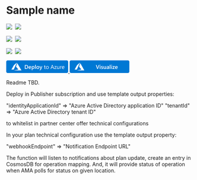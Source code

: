 # Sample name

<IMG SRC="https://azurequickstartsservice.blob.core.windows.net/badges/101-managed-application-custom-billing/PublicLastTestDate.svg" />&nbsp;
<IMG SRC="https://azurequickstartsservice.blob.core.windows.net/badges/101-managed-application-custom-billing/PublicDeployment.svg" />&nbsp;

<IMG SRC="https://azurequickstartsservice.blob.core.windows.net/badges/101-managed-application-custom-billing/FairfaxLastTestDate.svg" />&nbsp;
<IMG SRC="https://azurequickstartsservice.blob.core.windows.net/badges/101-managed-application-custom-billing/FairfaxDeployment.svg" />&nbsp;

<IMG SRC="https://azurequickstartsservice.blob.core.windows.net/badges/101-managed-application-custom-billing/BestPracticeResult.svg" />&nbsp;
<IMG SRC="https://azurequickstartsservice.blob.core.windows.net/badges/101-managed-application-custom-billing/CredScanResult.svg" />&nbsp;

<a href="https://portal.azure.com/#create/Microsoft.Template/uri/https%3A%2F%2Fgithub.com%2Fvayada%2Fazure-quickstart-templates%2Fblob%2Fvayada%2FplanConversionSample0925%2F101-managed-application-plan-conversion%2Fazuredeploy.json" target="_blank">
<img src="https://raw.githubusercontent.com/Azure/azure-quickstart-templates/master/1-CONTRIBUTION-GUIDE/images/deploytoazure.png"/>
</a>
<a href="http://armviz.io/#/?load=https%3A%2F%2Fraw.githubusercontent.com%2Filahat%2Fazure-quickstart-templates%2Fmaster%2F101-managed-application-custom-billing%2Fazuredeploy.json" target="_blank">
<img src="https://raw.githubusercontent.com/Azure/azure-quickstart-templates/master/1-CONTRIBUTION-GUIDE/images/visualizebutton.png"/>
</a>

Readme TBD.

Deploy in Publisher subscription and use template output properties:

"identityApplicationId" => "Azure Active Directory application ID"
"tenantId" => "Azure Active Directory tenant ID"

to whitelist in partner center offer technical configurations

In your plan technical configuration use the template output property:

"webhookEndpoint" => "Notification Endpoint URL"

The function will listen to notifications about plan update, create an entry in CosmosDB for operation mapping. And, it will provide status of operation when AMA polls for status on given location.